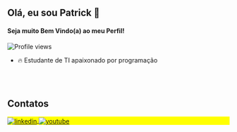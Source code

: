 ## Olá, eu sou Patrick 👋
#### Seja muito Bem Vindo(a) ao meu Perfil!

<p align="left"> <img src="https://komarev.com/ghpvc/?username=patrickgomes-dev&color=blue" alt="Profile views" /> </p>

- 🔥 Estudante de TI apaixonado por programação 

<br><br>

## Contatos

<p align="left" style="background:yellow">
<a href="https://www.linkedin.com/in/patrick-silva-gomes-39704222b/" target="_blank">
  <img align="center" src="https://img.shields.io/badge/-Patrick Silva Gomes-05122A?style=flat&logo=linkedin" alt="linkedin"/>
</a>
<a href="https://www.youtube.com/@patrickgomes-dev" target="_blank">
 <img align="center" src="https://img.shields.io/badge/-PaTRiCk Dev-05122A?style=flat&logo=youtube" alt="youtube"/>
</a>
</p>

<!--
**patrickgomes-dev/patrickgomes-dev** is a ✨ _special_ ✨ repository because its `README.md` (this file) appears on your GitHub profile.

Here are some ideas to get you started:

- 🔭 I’m currently working on ...
- 🌱 I’m currently learning ...
- 👯 I’m looking to collaborate on ...
- 🤔 I’m looking for help with ...
- 💬 Ask me about ...
- 📫 How to reach me: ...
- 😄 Pronouns: ...
- ⚡ Fun fact: ...
-->
